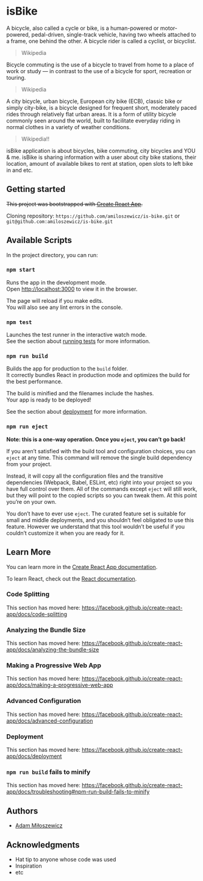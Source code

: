 # isBike

A bicycle, also called a cycle or bike, is a human-powered or motor-powered, pedal-driven, single-track vehicle, having two wheels attached to a frame, one behind the other. A bicycle rider is called a cyclist, or bicyclist.
> Wikipedia

Bicycle commuting is the use of a bicycle to travel from home to a place of work or study — in contrast to the use of a bicycle for sport, recreation or touring.
> Wikipedia

A city bicycle, urban bicycle, European city bike (ECB), classic bike or simply city-bike, is a bicycle designed for frequent short, moderately paced rides through relatively flat urban areas. It is a form of utility bicycle commonly seen around the world, built to facilitate everyday riding in normal clothes in a variety of weather conditions.
> Wikipedia!!

isBike application is about bicycles, bike commuting, city bicycles and YOU & me. isBike is sharing information with a user about city bike stations, their location, amount of available bikes to rent at station, open slots to left bike in and etc.

## Getting started

~~This project was bootstrapped with [Create React App](https://github.com/facebook/create-react-app).~~

Cloning repository:
`https://github.com/amiloszewicz/is-bike.git` or `git@github.com:amiloszewicz/is-bike.git`

## Available Scripts

In the project directory, you can run:

### `npm start`

Runs the app in the development mode.<br>
Open [http://localhost:3000](http://localhost:3000) to view it in the browser.

The page will reload if you make edits.<br>
You will also see any lint errors in the console.

### `npm test`

Launches the test runner in the interactive watch mode.<br>
See the section about [running tests](https://facebook.github.io/create-react-app/docs/running-tests) for more information.

### `npm run build`

Builds the app for production to the `build` folder.<br>
It correctly bundles React in production mode and optimizes the build for the best performance.

The build is minified and the filenames include the hashes.<br>
Your app is ready to be deployed!

See the section about [deployment](https://facebook.github.io/create-react-app/docs/deployment) for more information.

### `npm run eject`

**Note: this is a one-way operation. Once you `eject`, you can’t go back!**

If you aren’t satisfied with the build tool and configuration choices, you can `eject` at any time. This command will remove the single build dependency from your project.

Instead, it will copy all the configuration files and the transitive dependencies (Webpack, Babel, ESLint, etc) right into your project so you have full control over them. All of the commands except `eject` will still work, but they will point to the copied scripts so you can tweak them. At this point you’re on your own.

You don’t have to ever use `eject`. The curated feature set is suitable for small and middle deployments, and you shouldn’t feel obligated to use this feature. However we understand that this tool wouldn’t be useful if you couldn’t customize it when you are ready for it.

## Learn More

You can learn more in the [Create React App documentation](https://facebook.github.io/create-react-app/docs/getting-started).

To learn React, check out the [React documentation](https://reactjs.org/).

### Code Splitting

This section has moved here: https://facebook.github.io/create-react-app/docs/code-splitting

### Analyzing the Bundle Size

This section has moved here: https://facebook.github.io/create-react-app/docs/analyzing-the-bundle-size

### Making a Progressive Web App

This section has moved here: https://facebook.github.io/create-react-app/docs/making-a-progressive-web-app

### Advanced Configuration

This section has moved here: https://facebook.github.io/create-react-app/docs/advanced-configuration

### Deployment

This section has moved here: https://facebook.github.io/create-react-app/docs/deployment

### `npm run build` fails to minify

This section has moved here: https://facebook.github.io/create-react-app/docs/troubleshooting#npm-run-build-fails-to-minify

## Authors

* [Adam Miłoszewicz](https://github.com/amiloszewicz)

## Acknowledgments

* Hat tip to anyone whose code was used
* Inspiration
* etc
